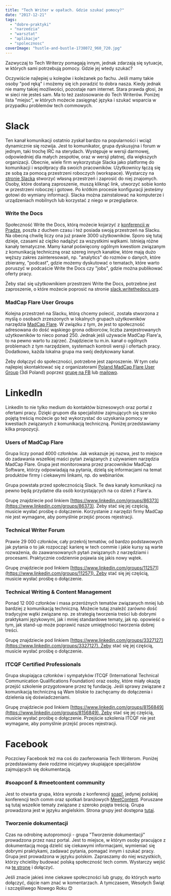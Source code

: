 ```yaml
---
title: "Tech Writer w opałach. Gdzie szukać pomocy?"
date: "2017-12-21"
tags:
  - "dobre-praktyki"
  - "narzedzia"
  - "warsztat"
  - "aplikacje"
  - "spolecznosc"
coverImage: "hustle-and-bustle-1738072_960_720.jpg"
---
```


Zazwyczaj to Tech Writerzy pomagają innym, jednak zdarzają się sytuacje, w
których sami potrzebują pomocy. Gdzie jej wtedy szukać?

Oczywiście najlepiej u kolegów i koleżanek po fachu. Jeśli mamy takie osoby "pod
ręką" i możemy się ich poradzić to dobra nasza. Kiedy jednak nie mamy takiej
możliwości, pozostaje nam internet. Stara prawda głosi, że w sieci nie jesteś
sam. Ma to też zastosowanie do Tech Writerów. Poniżej lista "miejsc", w których
możecie zasięgnąć języka i szukać wsparcia w przypadku problemów tech commowych.

# Slack

Ten kanał komunikacji ostatnio zyskał bardzo na popularności i wciąż dynamicznie
się rozwija. Jest to komunikator, grupa dyskusyjna i forum w jednym, taki trochę
IRC na sterydach. Występuje w wersji darmowej, odpowiedniej dla małych zespołów,
oraz w wersji płatnej, dla większych organizacji. Obecnie, wiele firm
wykorzystuje Slacka jako platformę do komunikacji i współpracy dla swoich
pracowników. Użytkownicy łączą się ze sobą za pomocą przestrzeni roboczych
(workspace). Wystarczy na [stronie Slacka](https://slack.com/) stworzyć własną
przestrzeń i zaprosić do niej znajomych. Osoby, które dostaną zaproszenie, muszą
kliknąć link, utworzyć sobie konto w przestrzeni roboczej i gotowe. Po krótkim
procesie konfiguracji jesteśmy gotowi do wymiany informacji. Slacka można
zainstalować na komputerze i urządzeniach mobilnych lub korzystać z niego w
przeglądarce.

### Write the Docs

Społeczność Write the Docs, którą możecie kojarzyć z
[konferencji w Pradze](http://techwriter.pl/write-the-docs-prague-2017-relacja/),
poszła z duchem czasu i też posiada swoją przestrzeń na Slacku. Na obecną chwilę
liczy ona już prawie 3000 użytkowników. Sporo się tutaj dzieje, czasami aż
ciężko nadążyć za wszystkimi wątkami. Istnieją różne kanały tematyczne. Mamy
kanał poświęcony ogólnym kwestiom związanym z komunikacją techniczną oraz szereg
innych kanałów, które mają dużo węższy zakres zainteresowań, np. "analytics" do
rozmów o danych, które zbieramy, "podcast", gdzie możemy dyskutować o tematach,
które warto poruszyć w podcaście Write the Docs czy "jobs", gdzie można
publikować oferty pracy.

Żeby stać się użytkownikiem przestrzeni Write the Docs, potrzebne jest
zaproszenie, o które możecie poprosić na
stronie [slack.writethedocs.org](http://slack.writethedocs.org/).

### MadCap Flare User Groups

Kolejna przestrzeń na Slacku, którą chcemy polecić, została stworzona z myślą o
osobach zrzeszonych w lokalnych grupach użytkowników narzędzia
[MadCap Flare](https://www.madcapsoftware.com/products/flare/). W związku z tym,
że jest to społeczność adresowana do dość wąskiego grona odbiorców, liczba
zarejestrowanych użytkowników to nieco ponad 250. Jednak jeśli używacie MadCap
Flare'a, to na pewno warto tu zajrzeć. Znajdziecie tu m.in. kanał o ogólnych
problemach z tym narzędziem, systemach kontroli wersji i ofertach pracy.
Dodatkowo, każda lokalna grupa ma swój dedykowany kanał.

Żeby dołączyć do społeczności, potrzebne jest zaproszenie. W tym celu najlepiej
skontaktować się z organizatorami
[Poland MadCap Flare User Group](http://techwriter.pl/rusza-poland-madcap-flare-user-group/)
(3di Poland) poprzez [grupę na FB](https://web.facebook.com/groups/PLFUG/) lub
[mailowo](mailto:plfug@3di.com.pl).

# LinkedIn

LinkedIn to nie tylko medium do kontaktów biznesowych oraz portal z ofertami
pracy. Dzięki grupom dla specjalistów zajmujących się szeroko pojętą treścią
możecie go też wykorzystać do uzyskania pomocy w kwestiach związanych z
komunikacją techniczną. Poniżej przedstawiamy kilka propozycji.

### Users of MadCap Flare

Grupa liczy ponad 4000 członków. Jak wskazuje jej nazwa, jest to miejsce do
zadawania wszelkiej maści pytań związanych z używaniem narzędzia MadCap Flare.
Grupa jest monitorowana przez pracowników MadCap Software, którzy odpowiadają na
pytania, dzielą się informacjami na temat produktów firmy i ciekawymi linkami,
np. do webinariów.

Grupa powstała przed społecznością Slack. Te dwa kanały komunikacji na pewno
będą przydatne dla osób korzystających na co dzień z Flare'a.

Grupę znajdziecie pod
linkiem [https://www.linkedin.com/groups/86373](https://www.linkedin.com/groups/86373).
Żeby stać się jej częścią, musicie wysłać prośbę o dołączenie. Korzystanie z
narzędzi firmy MadCap nie jest wymagane, aby pomyślnie przejść proces
rejestracji.

### Technical Writer Forum

Prawie 29 000 członków, cały przekrój tematów, od bardzo podstawowych jak
pytania o to jak rozpocząć karierę w tech commie i jakie kursy są warte
rozważenia, do zaawansowanych pytań związanych z narzędziami i procesami.
Praktycznie codziennie pojawia się jakis nowy wątek.

Grupę znajdziecie pod
linkiem [https://www.linkedin.com/groups/112571](https://www.linkedin.com/groups/112571). Żeby
stać się jej częścią, musicie wysłać prośbę o dołączenie.

### Technical Writing & Content Management

Ponad 12 000 członków i masa przeróżnych tematów związanych mniej lub bardziej z
komunikacją techniczną. Możecie tutaj znaleźć zarówno dość tradycyjne wątki
związane np. ze strategią tworzenia treści lub dobrymi praktykami językowymi,
jak i mniej standardowe tematy, jak np. opowieść o tym, jak stand-up może
poprawić nasze umiejętności tworzenia dobrej treści.

Grupę znajdziecie pod linkiem
[https://www.linkedin.com/groups/3327127](https://www.linkedin.com/groups/3327127). Żeby
stać się jej częścią, musicie wysłać prośbę o dołączenie.

### ITCQF Certified Professionals

Grupa skupiająca członków i sympatyków ITCQF (International Technical
Communication Qualifications Foundation) oraz osoby, które miały okazję przejść
szkolenie przygotowane przez tę fundację. Jeśli sprawy związane z komunikacją
techniczną są Wam bliskie to zachęcamy do dołączenia i dzielenia się
doświadczeniami.

Grupę znajdziecie pod linkiem
[https://www.linkedin.com/groups/8156849](https://www.linkedin.com/groups/8156849). Żeby
stać się jej częścią, musicie wysłać prośbę o dołączenie. Przejście szkolenia
ITCQF nie jest wymagane, aby pomyślnie przejść proces rejestracji.

# Facebook

Poczciwy Facebook też ma coś do zaoferowania Tech Writerom. Poniżej
przedstawiamy dwie rodzime inicjatywy skupiające specjalistów zajmujących się
dokumentacją.

### #soapconf & #meetcontent community

Jest to otwarta grupa, która wyrosła z konferencji
[soap!](http://soapconf.com/), jedynej polskiej konferencji tech comm oraz
spotkań branżowych [MeetContent](http://meetcontent.org/). Poruszane są tutaj
wszelkie tematy związane z szeroko pojęta treścią. Grupa prowadzona jest w
języku angielskim. Strona grupy jest dostępna
[tutaj](https://web.facebook.com/groups/372572899591391/).

### Tworzenie dokumentacji

Czas na odrobinę autopromocji - grupa "Tworzenie dokumentacji" prowadzona przez
nasz portal. Jest to miejsce, w którym osoby pracujące z dokumentacją mogą
dzielić się ciekawymi informacjami, wymieniać się dobrymi praktykami, zadawać
pytania, pomagać innym i szukać pracy. Grupa jest prowadzona w języku polskim.
Zapraszamy do niej wszystkich, którzy chcieliby budować polską społeczność tech
comm. Wystarczy wejść na
[tę stronę](https://web.facebook.com/groups/342747819400007/) i dołączyć.

Jeśli znacie jakieś inne ciekawe społeczności lub grupy, do których warto
dołączyć, dajcie nam znać w komentarzach. A tymczasem, Wesołych Świąt i
szczęśliwego Nowego Roku 😊
